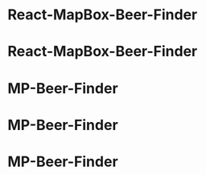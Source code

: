 # React-MapBox-Beer-Finder
# React-MapBox-Beer-Finder
# MP-Beer-Finder
# MP-Beer-Finder
# MP-Beer-Finder
